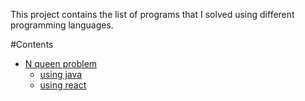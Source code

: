 This project contains the list of programs that I solved using different programming languages.

#Contents<br>
- [N queen problem](https://en.wikipedia.org/wiki/Eight_queens_puzzle)
  - [using java](https://github.com/itsmebins/challenge/tree/master/ReactNqueenChallenge)
  - [using react](https://github.com/itsmebins/challenge/tree/master/JavaNqueenChallenge)
